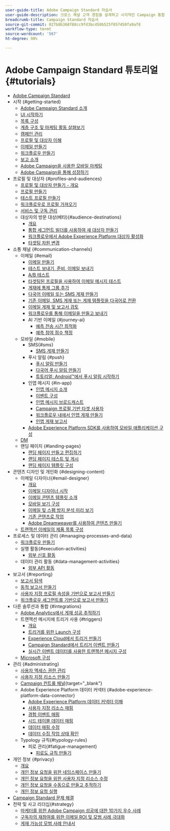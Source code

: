 ```yaml
---
user-guide-title: Adobe Campaign Standard 자습서
user-guide-description: 크로스 채널 고객 경험을 설계하고 시각적인 Campaign 통합 운영, 실시간 상호 작용 관리 및 크로스 채널 실행을 위한 환경을 구축할 수 있습니다.
breadcrumb-title: Campaign Standard 자습서
source-git-commit: 027b8b368f88cc9fd3bc450b525f057450fa9af8
workflow-type: tm+mt
source-wordcount: '567'
ht-degree: 98%

---
```



# Adobe Campaign Standard 튜토리얼 {#tutorials}

+ [Adobe Campaign Standard](/help/overview.md)
+ 시작 {#getting-started}
   + [Adobe Campaign Standard 소개](/help/getting-started/adobe-campaign-standard-introduction.md)
   + [UI 시작하기](/help/getting-started/getting-started-with-the-ui.md)
   + [목록 구성](/help/getting-started/configure-a-list.md)
   + [계층 구조 및 마케팅 활동 살펴보기](/help/getting-started/explore-hierarchy-and-marketing-activities.md)
   + [캠페인 관리](/help/getting-started/managing-campaigns.md)
   + [프로필 및 대상자 이해](/help/getting-started/understanding-profiles-and-audiences.md)
   + [이메일 만들기](https://experienceleague.adobe.com/docs/campaign-standard-learn/tutorials/communication-channels/email/create-email-from-homepage.html?lang=ko)
   + [워크플로우 만들기](https://experienceleague.adobe.com/docs/campaign-standard-learn/tutorials/managing-processes-and-data/creating-a-workflow.html?lang=ko)
   + [보고 소개](/help/getting-started/reporting-with-adobe-campaign-introduction.md)
   + [Adobe Campaign을 사용한 모바일 마케팅](/help/getting-started/mobile-marketing-with-adobe-campaign.md)
   + [Adobe Campaign을 통해 성장하기](/help/getting-started/growing-with-adobe-campaign.md)
+ 프로필 및 대상자 {#profiles-and-audiences}
   + [프로필 및 대상자 만들기 - 개요](/help/profiles-and-audiences/creating-profiles-and-audiences.md)
   + [프로필 만들기](/help/profiles-and-audiences/creating-a-profile.md)
   + [테스트 프로필 만들기](/help/profiles-and-audiences/test-profiles.md)
   + [워크플로우로 프로필 가져오기](/help/managing-processes-and-data/importing-profiles.md)
   + [서비스 및 구독 관리](/help/managing-processes-and-data/services-and-subscriptions.md)
   + 대상자의 방문 대상(베타){#audience-destinations}
      + [개요](/help/profiles-and-audiences/audience-destinations/audience-destinations-overview.md)
      + [통합 세그먼트 빌더를 사용하여 새 대상자 만들기](/help/profiles-and-audiences/audience-destinations/creating-audiences-using-segment-builder.md)
      + [워크플로우에서 Adobe Experience Platform 대상자 활성화](/help/profiles-and-audiences/audience-destinations/activating-aep-audiences.md)
      + [타겟팅 차원 변경](/help/profiles-and-audiences/audience-destinations/changing-targeting-dimension.md)
+ 소통 채널 {#communication-channels}
   + 이메일 {#email}
      + [이메일 만들기](/help/communication-channels/email/create-email-from-homepage.md)
      + [테스트 보내기, 준비, 이메일 보내기](/help/communication-channels/email/sending-test-preparing-sending-email.md)
      + [A/B 테스트](/help/communication-channels/email/a-b-testing.md)
      + [타겟팅된 프로필을 사용하여 이메일 메시지 테스트](/help/communication-channels/email/profile-substitution.md)
      + [게재에 통제 그룹 추가](/help/communication-channels/email/control-groups.md)
      + [다국어 이메일 또는 SMS 게재 만들기](/help/communication-channels/create-multilingual-deliveries.md)
      + [기존 이메일, SMS 게재 또는 게재 템플릿을 다국어로 전환](/help/communication-channels/covert-into-multilingual-deliveries.md)
      + [이메일 게재 및 보고서 검토](/help/communication-channels/email/reviewing-personalized-email-delivery-and-reports.md)
      + [워크플로우를 통해 이메일을 만들고 보내기](/help/communication-channels/email/create-and-send-emails-via-workflow.md)
      + AI 기반 이메일 {#journey-ai}
         + [예측 전송 시간 최적화](/help/communication-channels/email/ai-powered-emails/predictive-send-time-optimization.md)
         + [예측 참여 점수 책정](/help/communication-channels/email/ai-powered-emails/predictive-engagement-scoring.md)
   + 모바일 {#mobile}
      + SMS{#sms}
         + [SMS 게재 만들기 ](/help/communication-channels/mobile/sms/sms-delivery.md)
      + 푸시 알림 {#push}
         + [푸시 알림 만들기](/help/communication-channels/mobile/push-notifications/creating-a-push-notification.md)
         + [다국어 푸시 알림 만들기](/help/communication-channels/mobile/push-notifications/creating-multilingual-push-notifications.md)
         + [튜토리얼: Android™에서 푸시 알림 시작하기](https://experienceleague.adobe.com/docs/campaign-standard-learn/getting-started-with-push-notifications-android/introduction.html?lang=ko)
      + 인앱 메시지 {#in-app}
         + [인앱 메시지 소개](/help/communication-channels/mobile/in-app/in-app-message-overview.md)
         + [이벤트 구성](/help/communication-channels/mobile/in-app/configure-events.md)
         + [인앱 메시지 브로드캐스트](/help/communication-channels/mobile/in-app/broadcast-in-app-message.md)
         + [Campaign 프로필 기반 타겟 사용자](/help/communication-channels/mobile/in-app/target-users-based-on-campaign-profile.md)
         + [워크플로우 내에서 인앱 게재 만들기](/help/communication-channels/mobile/in-app/in-app-activity.md)
         + [인앱 게재 보고서](/help/communication-channels/mobile/in-app/in-app-reporting.md)
      + [Adobe Experience Platform SDK를 사용하여 모바일 애플리케이션 구성](/help/communication-channels/mobile/configure-mobile-apps-using-aep-sdk.md)
   + [DM](/help/communication-channels/direct-mail/directmail.md)
   + 랜딩 페이지 {#landing-pages}
      + [랜딩 페이지 만들고 편집하기](/help/communication-channels/landing-pages/landing-page-create-and-edit.md)
      + [랜딩 페이지 테스트 및 게시](/help/communication-channels/landing-pages/landing-page-test-and-publish.md)
      + [랜딩 페이지 템플릿 구성](/help/communication-channels/landing-pages/landing-page-configure-templates.md)
+ 콘텐츠 디자인 및 개인화 {#designing-content}
   + 이메일 디자이너{#email-designer}
      + [개요](/help/designing-content/email-designer/email-designer-overview.md)
      + [이메일 디자이너 시작](/help/designing-content/email-designer/getting-started-with-the-email-designer.md)
      + [이메일 콘텐츠 템플릿 소개](/help/designing-content/email-designer/email-content-templates.md)
      + [모바일 보기 구성](/help/designing-content/email-designer/configure-the-mobile-view.md)
      + [이메일 및 스팸 방지 분석 미리 보기](/help/designing-content/email-designer/preview-your-email.md)
      + [기존 콘텐츠로 작업](/help/designing-content/email-designer/working-with-existing-content.md)
      + [Adobe Dreamweaver를 사용하여 콘텐츠 만들기](/help/designing-content/email-designer/dreamweaver-integration.md)
   + [트랜잭션 이메일의 제품 목록 구성](/help/designing-content/product-listings-in-transactional-email.md)
+ 프로세스 및 데이터 관리 {#managing-processes-and-data}
   + [워크플로우 만들기](/help/managing-processes-and-data/creating-a-workflow.md)
   + 실행 활동{#execution-activities}
      + [외부 신호 활동](/help/managing-processes-and-data/execution-activities/external-signal-activity.md)
   + 데이터 관리 활동 {#data-management-activities}
      + [외부 API 활동](/help/managing-processes-and-data/data-management-activities/external-api-activity.md)
+ 보고서 {#reporting}
   + [보고서 탐색](/help/getting-started/exploring-reports.md)
   + [동적 보고서 만들기](/help/reporting/creating-a-dynamic-report.md)
   + [사용자 지정 프로필 속성을 기반으로 보고서 만들기](/help/reporting/custom-profile-attributes-dynamic-reports.md)
   + [워크플로우 세그먼트를 기반으로 보고서 만들기](/help/reporting/report-on-workflow-segments.md)
+ 다른 솔루션과 통합 {#integrations}
   + [Adobe Analytics에서 게재 성공 추적하기](/help/integrations/track-the-success-of-your-deliveries-in-analytics.md)
   + 트랜잭션 메시지에 트리거 사용 {#triggers}
      + [개요](/help/integrations/using-triggers-for-transactional-messaging-overview.md)
      + [트리거를 위한 Launch 구성](/help/integrations/configure-launch-for-triggers.md)
      + [Experience Cloud에서 트리거 만들기](/help/integrations/create-a-trigger-in-experience-cloud.md)
      + [Campaign Standard에서 트리거 이벤트 만들기](/help/integrations/create-a-trigger-event.md)
      + [실시간 이벤트 데이터를 사용한 트랜잭션 메시지 구성](/help/integrations/configure-transactional-messages-using-realtime-event-data.md)
   + [Microsoft 구성](/help/integrations/configure-dynamics-365.md)
+ 관리 {#administrating}
   + [사용자 액세스 권한 관리](/help/administrating/managing-user-access-rights.md)
   + [사용자 지정 리소스 만들기](https://experienceleague.adobe.com/docs/campaign-standard-learn/creating-custom-resources/introduction.html?lang=ko)
   + [Campaign 컨트롤 패널](https://experienceleague.adobe.com/docs/control-panel-learn/control-panel/control-panel-overview.html?lang=ko){target="_blank"}
   + Adobe Experience Platform 데이터 커넥터 {#adobe-experience-platform-data-connector}
      + [Adobe Experience Platform 데이터 커넥터 이해](/help/administrating/adobe-experience-platform-data-connector/understanding-the-adobe-experience-platform-data-connector.md)
      + [사용자 지정 리소스 매핑](/help/administrating/adobe-experience-platform-data-connector/mapping-custom-resources.md)
      + [경험 이벤트 매핑](/help/administrating/adobe-experience-platform-data-connector/mapping-experience-events.md)
      + [시드 테이블 데이터 매핑](/help/administrating/adobe-experience-platform-data-connector/mapping-seed-table-data.md)
      + [데이터 매핑 수정](/help/administrating/adobe-experience-platform-data-connector/modifying-data-mapping.md)
      + [데이터 수집 작업 상태 확인](/help/administrating/adobe-experience-platform-data-connector/checking-status-of-data-ingestion-jobs.md)
   + Typology 규칙{#typology-rules}
      + 피로 관리{#fatigue-management}
         + [피로도 규칙 만들기](/help/administrating/typology-rules/fatigue-management/create-fatigue-rules.md)
+ 개인 정보 {#privacy}
   + [개요](/help/privacy/privacy-overview.md)
   + [개인 정보 요청을 위한 네임스페이스 만들기](/help/privacy/namespaces-for-privacy-requests.md)
   + [개인 정보 요청을 위한 사용자 지정 리소스 수정](/help/privacy/custom-resources-for-privacy-requests.md)
   + [개인 정보 요청을 수동으로 만들고 추적하기](/help/privacy/create-and-track-privacy-requests.md)
   + [개인 정보 요청 실행](/help/privacy/execute-privacy-requests.md)
+ [Campaign Standard 문제 해결](https://experienceleague.adobe.com/docs/campaign-standard-learn/troubleshooting/overview.html?lang=ko)
+ 전략 및 사고 리더십{#strategy}
   + [마케터를 위한 Adobe Campaign 성공에 대한 10가지 우수 사례](/help/strategy-and-thought-leadership/10-best-practices-to-adobe-campaign-success-for-marketers.md)
   + [구독자의 재참여를 위한 이메일 ROI 및 모범 사례 극대화](https://experienceleague.adobe.com/docs/campaign-learn/tutorials/strategy/campaign-maximize-email-best-practices.html?lang=ko)
   + [게재 가능성 모범 사례 안내서](https://experienceleague.adobe.com/docs/deliverability-learn/deliverability-best-practice-guide/introduction.html?lang=ko)
